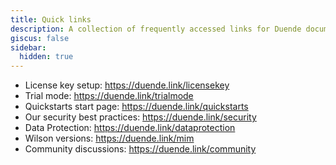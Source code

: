 ```yaml
---
title: Quick links
description: A collection of frequently accessed links for Duende documentation, licensing, and community resources.
giscus: false
sidebar:
  hidden: true
---
```


* License key setup: https://duende.link/licensekey
* Trial mode: https://duende.link/trialmode
* Quickstarts start page: https://duende.link/quickstarts
* Our security best practices: https://duende.link/security
* Data Protection: https://duende.link/dataprotection
* Wilson versions: https://duende.link/mim
* Community discussions: https://duende.link/community
